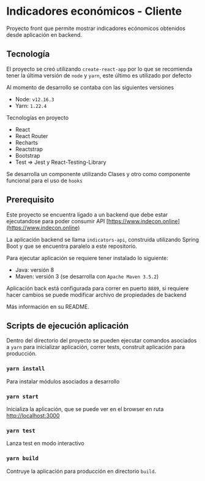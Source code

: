# Indicadores económicos - Cliente

Proyecto front que permite mostrar indicadores ecónomicos obtenidos desde aplicación en backend.

## Tecnología

El proyecto se creó utilizando `create-react-app` por lo que se recomienda tener la última versión de `node` y `yarn`, este último es utilizado por defecto

Al momento de desarrollo se contaba con las siguientes versiones

- Node: `v12.16.3`
- Yarn: `1.22.4`

Tecnologías en proyecto

- React
- React Router
- Recharts
- Reactstrap
- Bootstrap
- Test => Jest y React-Testing-Library

Se desarrolla un componente utilizando Clases y otro como componente funcional para el uso de `hooks`

## Prerequisito

Este proyecto se encuentra ligado a un backend que debe estar ejecutandose para poder consumir API [https://www.indecon.online](https://www.indecon.online)

La aplicación backend se llama `indicators-api`, construida utilizando Spring Boot y que se encuentra paralelo a este repositorio.

Para ejecutar aplicación se requiere tener instalado lo siguiente:

- Java: versión 8
- Maven: versión 3 (se desarrolla con `Apache Maven 3.5.2`)

Aplicación back está configurada para correr en puerto `8889`, si requiere hacer cambios se puede modificar archivo de propiedades de backend

Más información en su README.

## Scripts de ejecución aplicación

Dentro del directorio del proyecto se pueden ejecutar comandos asociados a `yarn` para inicializar aplicación, correr tests, construit aplicación para producción.

### `yarn install`

Para instalar módulos asociados a desarrollo

### `yarn start`

Inicializa la aplicación, que se puede ver en el browser en ruta [http://localhost:3000](http://localhost:3000)

### `yarn test`

Lanza test en modo interactivo

### `yarn build`

Contruye la aplicación para producción en directorio `build`.
